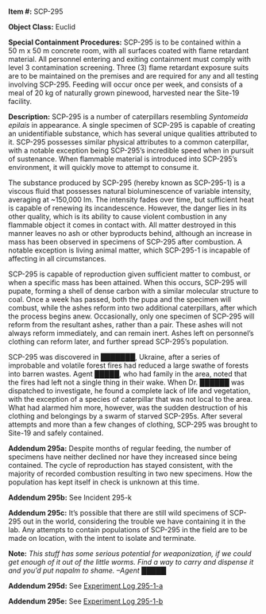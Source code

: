 **Item #:** SCP-295

**Object Class:** Euclid

**Special Containment Procedures:** SCP-295 is to be contained within a 50 m x 50 m concrete room, with all surfaces coated with flame retardant material. All personnel entering and exiting containment must comply with level 3 contamination screening. Three (3) flame retardant exposure suits are to be maintained on the premises and are required for any and all testing involving SCP-295. Feeding will occur once per week, and consists of a meal of 20 kg of naturally grown pinewood, harvested near the Site-19 facility.

**Description:** SCP-295 is a number of caterpillars resembling _Syntomeida epilais_ in appearance. A single specimen of SCP-295 is capable of creating an unidentifiable substance, which has several unique qualities attributed to it. SCP-295 possesses similar physical attributes to a common caterpillar, with a notable exception being SCP-295’s incredible speed when in pursuit of sustenance. When flammable material is introduced into SCP-295’s environment, it will quickly move to attempt to consume it.

The substance produced by SCP-295 (hereby known as SCP-295-1) is a viscous fluid that possesses natural bioluminescence of variable intensity, averaging at ~150,000 lm. The intensity fades over time, but sufficient heat is capable of renewing its incandescence. However, the danger lies in its other quality, which is its ability to cause violent combustion in any flammable object it comes in contact with. All matter destroyed in this manner leaves no ash or other byproducts behind, although an increase in mass has been observed in specimens of SCP-295 after combustion. A notable exception is living animal matter, which SCP-295-1 is incapable of affecting in all circumstances.

SCP-295 is capable of reproduction given sufficient matter to combust, or when a specific mass has been attained. When this occurs, SCP-295 will pupate, forming a shell of dense carbon with a similar molecular structure to coal. Once a week has passed, both the pupa and the specimen will combust, while the ashes reform into two additional caterpillars, after which the process begins anew. Occasionally, only one specimen of SCP-295 will reform from the resultant ashes, rather than a pair. These ashes will not always reform immediately, and can remain inert. Ashes left on personnel’s clothing can reform later, and further spread SCP-295’s population.

SCP-295 was discovered in ███████, Ukraine, after a series of improbable and volatile forest fires had reduced a large swathe of forests into barren wastes. Agent █████, who had family in the area, noted that the fires had left not a single thing in their wake. When Dr. ██████ was dispatched to investigate, he found a complete lack of life and vegetation, with the exception of a species of caterpillar that was not local to the area. What had alarmed him more, however, was the sudden destruction of his clothing and belongings by a swarm of starved SCP-295s. After several attempts and more than a few changes of clothing, SCP-295 was brought to Site-19 and safely contained.

**Addendum 295a:** Despite months of regular feeding, the number of specimens have neither declined nor have they increased since being contained. The cycle of reproduction has stayed consistent, with the majority of recorded combustion resulting in two new specimens. How the population has kept itself in check is unknown at this time.

**Addendum 295b:** See Incident 295-k

**Addendum 295c:** It’s possible that there are still wild specimens of SCP-295 out in the world, considering the trouble we have containing it in the lab. Any attempts to contain populations of SCP-295 in the field are to be made on location, with the intent to isolate and terminate.

**Note:** _This stuff has some serious potential for weaponization, if we could get enough of it out of the little worms. Find a way to carry and dispense it and you’d put napalm to shame. –Agent █████_

**Addendum 295d:** See [Experiment Log 295-1-a](/experiment-log-295-a)

**Addendum 295e:** See [Experiment Log 295-1-b](/experiment-log-295-b)
